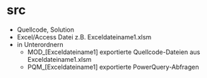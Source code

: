 # src

- Quellcode, Solution
- Excel/Access Datei
z.B. Exceldateiname1.xlsm
- in Unterordnern
  - MOD_[Exceldateiname1]
  exportierte Quellcode-Dateien aus Exceldateiname1.xlsm
  - PQM_[Exceldateiname1]
  exportierte PowerQuery-Abfragen
